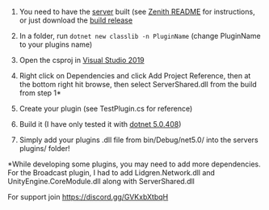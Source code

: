 1. You need to have the [server](https://github.com/luckycdev/Zenith) built (see [Zenith README](https://github.com/luckycdev/Zenith/blob/main/README.md#instructions) for instructions, or just download the [build release](https://github.com/luckycdev/Zenith/releases)

2. In a folder, run `dotnet new classlib -n PluginName` (change PluginName to your plugins name)

3. Open the csproj in [Visual Studio 2019](https://download.visualstudio.microsoft.com/download/pr/e84651e1-d13a-4bd2-a658-f47a1011ffd1/e17f0d85d70dc9f1e437a78a90dcfc527befe3dc11644e02435bdfe8fd51da27/vs_Community.exe)

4. Right click on Dependencies and click Add Project Reference, then at the bottom right hit browse, then select ServerShared.dll from the build from step 1*

5. Create your plugin (see TestPlugin.cs for reference)

6. Build it (I have only tested it with [dotnet 5.0.408](https://builds.dotnet.microsoft.com/dotnet/Sdk/5.0.408/dotnet-sdk-5.0.408-win-x86.exe))

7. Simply add your plugins .dll file from bin/Debug/net5.0/ into the servers plugins/ folder!

*While developing some plugins, you may need to add more dependencies. For the Broadcast plugin, I had to add Lidgren.Network.dll and UnityEngine.CoreModule.dll along with ServerShared.dll

For support join https://discord.gg/GVKxbXtbqH
